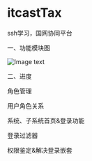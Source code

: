 # itcastTax
ssh学习，国网协同平台

一、功能模块图

![Image text](https://github.com/tianjiwuhen7/itcastTax/blob/master/WebRoot/images/resource/mk.jpg)

二、进度

角色管理

用户角色关系

系统、子系统首页&登录功能

登录过滤器

权限鉴定&解决登录嵌套
